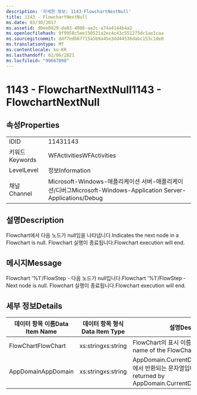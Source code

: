 ```yaml
---
description: '자세한 정보: 1143-FlowchartNextNull'
title: 1143 - FlowchartNextNull
ms.date: 03/30/2017
ms.assetid: d0ee0829-da83-4086-aa2c-a74a4144b4a2
ms.openlocfilehash: 9f9958c5ee150521a2ec4c43c551275dc1ae1caa
ms.sourcegitcommit: ddf7edb67715a5b9a45e3dd44536dabc153c1de0
ms.translationtype: MT
ms.contentlocale: ko-KR
ms.lasthandoff: 02/06/2021
ms.locfileid: "99667098"
---
```

# <a name="1143---flowchartnextnull"></a><span data-ttu-id="3dedb-103">1143 - FlowchartNextNull</span><span class="sxs-lookup"><span data-stu-id="3dedb-103">1143 - FlowchartNextNull</span></span>

## <a name="properties"></a><span data-ttu-id="3dedb-104">속성</span><span class="sxs-lookup"><span data-stu-id="3dedb-104">Properties</span></span>  
  
|||  
|-|-|  
|<span data-ttu-id="3dedb-105">ID</span><span class="sxs-lookup"><span data-stu-id="3dedb-105">ID</span></span>|<span data-ttu-id="3dedb-106">1143</span><span class="sxs-lookup"><span data-stu-id="3dedb-106">1143</span></span>|  
|<span data-ttu-id="3dedb-107">키워드</span><span class="sxs-lookup"><span data-stu-id="3dedb-107">Keywords</span></span>|<span data-ttu-id="3dedb-108">WFActivities</span><span class="sxs-lookup"><span data-stu-id="3dedb-108">WFActivities</span></span>|  
|<span data-ttu-id="3dedb-109">Level</span><span class="sxs-lookup"><span data-stu-id="3dedb-109">Level</span></span>|<span data-ttu-id="3dedb-110">정보</span><span class="sxs-lookup"><span data-stu-id="3dedb-110">Information</span></span>|  
|<span data-ttu-id="3dedb-111">채널</span><span class="sxs-lookup"><span data-stu-id="3dedb-111">Channel</span></span>|<span data-ttu-id="3dedb-112">Microsoft-Windows-애플리케이션 서버-애플리케이션/디버그</span><span class="sxs-lookup"><span data-stu-id="3dedb-112">Microsoft-Windows-Application Server-Applications/Debug</span></span>|  
  
## <a name="description"></a><span data-ttu-id="3dedb-113">설명</span><span class="sxs-lookup"><span data-stu-id="3dedb-113">Description</span></span>  

 <span data-ttu-id="3dedb-114">Flowchart에서 다음 노드가 null임을 나타냅니다.</span><span class="sxs-lookup"><span data-stu-id="3dedb-114">Indicates the next node in a Flowchart is null.</span></span> <span data-ttu-id="3dedb-115">Flowchart 실행이 종료됩니다.</span><span class="sxs-lookup"><span data-stu-id="3dedb-115">Flowchart execution will end.</span></span>  
  
## <a name="message"></a><span data-ttu-id="3dedb-116">메시지</span><span class="sxs-lookup"><span data-stu-id="3dedb-116">Message</span></span>  

 <span data-ttu-id="3dedb-117">Flowchart '%1'/FlowStep - 다음 노드가 null입니다.</span><span class="sxs-lookup"><span data-stu-id="3dedb-117">Flowchart '%1'/FlowStep - Next node is null.</span></span> <span data-ttu-id="3dedb-118">Flowchart 실행이 종료됩니다.</span><span class="sxs-lookup"><span data-stu-id="3dedb-118">Flowchart execution will end.</span></span>  
  
## <a name="details"></a><span data-ttu-id="3dedb-119">세부 정보</span><span class="sxs-lookup"><span data-stu-id="3dedb-119">Details</span></span>  
  
|<span data-ttu-id="3dedb-120">데이터 항목 이름</span><span class="sxs-lookup"><span data-stu-id="3dedb-120">Data Item Name</span></span>|<span data-ttu-id="3dedb-121">데이터 항목 형식</span><span class="sxs-lookup"><span data-stu-id="3dedb-121">Data Item Type</span></span>|<span data-ttu-id="3dedb-122">설명</span><span class="sxs-lookup"><span data-stu-id="3dedb-122">Description</span></span>|  
|--------------------|--------------------|-----------------|  
|<span data-ttu-id="3dedb-123">FlowChart</span><span class="sxs-lookup"><span data-stu-id="3dedb-123">FlowChart</span></span>|<span data-ttu-id="3dedb-124">xs:string</span><span class="sxs-lookup"><span data-stu-id="3dedb-124">xs:string</span></span>|<span data-ttu-id="3dedb-125">FlowChart의 표시 이름입니다.</span><span class="sxs-lookup"><span data-stu-id="3dedb-125">The display name of the FlowChart.</span></span>|  
|<span data-ttu-id="3dedb-126">AppDomain</span><span class="sxs-lookup"><span data-stu-id="3dedb-126">AppDomain</span></span>|<span data-ttu-id="3dedb-127">xs:string</span><span class="sxs-lookup"><span data-stu-id="3dedb-127">xs:string</span></span>|<span data-ttu-id="3dedb-128">AppDomain.CurrentDomain.FriendlyName에서 반환되는 문자열입니다.</span><span class="sxs-lookup"><span data-stu-id="3dedb-128">The string returned by AppDomain.CurrentDomain.FriendlyName.</span></span>|
